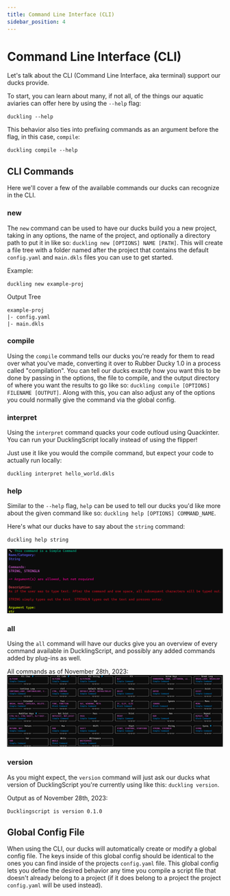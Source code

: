 ```yaml
---
title: Command Line Interface (CLI)
sidebar_position: 4
---
```


# Command Line Interface (CLI)
Let's talk about the CLI (Command Line Interface, aka terminal) support our ducks provide.

To start, you can learn about many, if not all, of the things our aquatic aviaries can offer here by using the `--help` flag:
```
duckling --help
```

This behavior also ties into prefixing commands as an argument before the flag, in this case, `compile`:
```
duckling compile --help
```

## CLI Commands
Here we'll cover a few of the available commands our ducks can recognize in the CLI.


### new
The `new` command can be used to have our ducks build you a new project, taking in any options, the name of the project, and optionally a directory path to put it in like so: `duckling new [OPTIONS] NAME [PATH]`. This will create a file tree with a folder named after the project that contains the default `config.yaml` and `main.dkls` files you can use to get started.

Example:
```
duckling new example-proj
```

Output Tree
```
example-proj
|- config.yaml
|- main.dkls
```

### compile
Using the `compile` command tells our ducks you're ready for them to read over what you've made, converting it over to Rubber Ducky 1.0 in a process called "compilation". You can tell our ducks exactly how you want this to be done by passing in the options, the file to compile, and the output directory of where you want the results to go like so: `duckling compile [OPTIONS] FILENAME [OUTPUT]`. Along with this, you can also adjust any of the options you could normally give the command via the global config.

### interpret

Using the `interpret` command quacks your code outloud using Quackinter. You can run your DucklingScript locally instead of using the flipper!

Just use it like you would the compile command, but expect your code to actually run locally: 
```
duckling interpret hello_world.dkls
```

### help
Similar to the `--help` flag, `help` can be used to tell our ducks you'd like more about the given command like so: `duckling help [OPTIONS] COMMAND_NAME`.


Here's what our ducks have to say about the `string` command:
```
duckling help string
```

![help_example](resources/help_example.png)

### all
Using the `all` command will have our ducks give you an overview of every command available in DucklingScript, and possibly any added commands added by plug-ins as well.

All commands as of November 28th, 2023:
![all_commands](resources/all_commands.png)

### version
As you might expect, the `version` command will just ask our ducks what version of DucklingScript you're currently using like this: `duckling version`.

Output as of November 28th, 2023:
```
Ducklingscript is version 0.1.0
```

## Global Config File
When using the CLI, our ducks will automatically create or modify a global config file. The keys inside of this global config should be identical to the ones you can find inside of the projects `config.yaml` file. This global config lets you define the desired behavior any time you compile a script file that doesn't already belong to a project (if it does belong to a project the project `config.yaml` will be used instead).